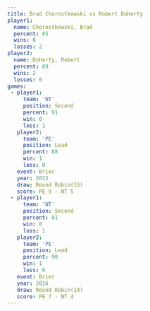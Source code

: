 ```yaml
---
title: Brad Chorostkowski vs Robert Doherty
player1:                   
  name: Chorostkowski, Brad
  percent: 85              
  wins: 0                  
  losses: 2                
player2:                   
  name: Doherty, Robert    
  percent: 89              
  wins: 2                  
  losses: 0                
games:
 - player1:          
     team: 'NT'      
     position: Second
     percent: 91     
     win: 0          
     loss: 1         
   player2:        
     team: 'PE'    
     position: Lead
     percent: 88   
     win: 1        
     loss: 0       
   event: Brier         
   year: 2015           
   draw: Round Robin(15)
   score: PE 9 - NT 5   
 - player1:          
     team: 'NT'      
     position: Second
     percent: 81     
     win: 0          
     loss: 1         
   player2:        
     team: 'PE'    
     position: Lead
     percent: 90   
     win: 1        
     loss: 0       
   event: Brier         
   year: 2016           
   draw: Round Robin(14)
   score: PE 7 - NT 4   
---
```

